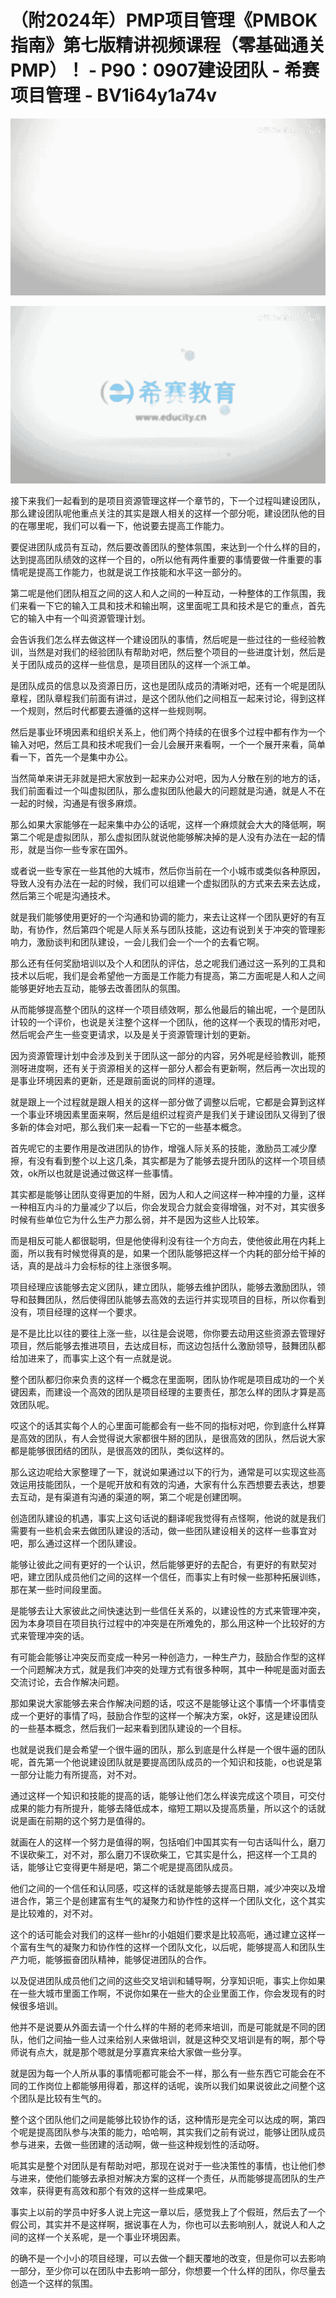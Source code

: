 # （附2024年）PMP项目管理《PMBOK指南》第七版精讲视频课程（零基础通关PMP）！ - P90：0907建设团队 - 希赛项目管理 - BV1i64y1a74v

![](img/30c0a3919c342f476addb09ae9b4113d_0.png)

![](img/30c0a3919c342f476addb09ae9b4113d_1.png)

接下来我们一起看到的是项目资源管理这样一个章节的，下一个过程叫建设团队，那么建设团队呢他重点关注的其实是跟人相关的这样一个部分呃，建设团队他的目的在哪里呢，我们可以看一下，他说要去提高工作能力。

要促进团队成员有互动，然后要改善团队的整体氛围，来达到一个什么样的目的，达到提高团队绩效的这样一个目的，o所以他有两件重要的事情要做一件重要的事情呢是提高工作能力，也就是说工作技能和水平这一部分的。

第二呢是他们团队相互之间的这人和人之间的一种互动，一种整体的工作氛围，我们来看一下它的输入工具和技术和输出啊，这里面呢工具和技术是它的重点，首先它的输入中有一个叫资源管理计划。

会告诉我们怎么样去做这样一个建设团队的事情，然后呢是一些过往的一些经验教训，当然是对我们的经验团队有帮助对吧，然后整个项目的一些进度计划，然后是关于团队成员的这样一些信息，是项目团队的这样一个派工单。

是团队成员的信息以及资源日历，这也是团队成员的清晰对吧，还有一个呢是团队章程，团队章程我们前面有讲过，是这个团队他们之间相互一起来讨论，得到这样一个规则，然后时代都要去遵循的这样一些规则啊。

然后是事业环境因素和组织关系上，他们两个持续的在很多个过程中都有作为一个输入对吧，然后工具和技术呢我们一会儿会展开来看啊，一个一个展开来看，简单看一下，首先一个是集中办公。

当然简单来讲无非就是把大家放到一起来办公对吧，因为人分散在别的地方的话，我们前面看过一个叫虚拟团队，那么虚拟团队他最大的问题就是沟通，就是人不在一起的时候，沟通是有很多麻烦。

那么如果大家能够在一起来集中办公的话呢，这样一个麻烦就会大大的降低啊，啊第二个呢是虚拟团队，那么虚拟团队就说他能够解决掉的是人没有办法在一起的情形，就是当你一些专家在国外。

或者说一些专家在一些其他的大城市，然后你当前在一个小城市或类似各种原因，导致人没有办法在一起的时候，我们可以组建一个虚拟团队的方式来去来去达成，然后第三个呢是沟通技术。

就是我们能够使用更好的一个沟通和协调的能力，来去让这样一个团队更好的有互助，有协作，然后第四个呢是人际关系与团队技能，这边有说到关于冲突的管理影响力，激励谈判和团队建设，一会儿我们会一个一个的去看它啊。

那么还有任何奖励培训以及个人和团队的评估，总之呢我们通过这一系列的工具和技术以后呢，我们是会希望他一方面是工作能力有提高，第二方面呢是人和人之间能够更好地去互动，能够去改善团队的氛围。

从而能够提高整个团队的这样一个项目绩效啊，那么他最后的输出呢，一个是团队计较的一个评价，也说是关注整个这样一个团队，他的这样一个表现的情形对吧，然后呢会产生一些变更请求，以及是关于资源管理计划的更新。

因为资源管理计划中会涉及到关于团队这一部分的内容，另外呢是经验教训，能预测呀进度啊，还有关于资源相关的这样一部分人都会有更新啊，然后再一次出现的是事业环境因素的更新，还是跟前面说的同样的道理。

就是跟上一个过程就是跟人相关的这样一部分做了调整以后呢，它都是会算到这样一个事业环境因素里面来啊，然后是组织过程资产是我们关于建设团队又得到了很多新的体会对吧，那么我们来一起看一下它的一些基本概念。

首先呢它的主要作用是改进团队的协作，增强人际关系的技能，激励员工减少摩擦，有没有看到整个以上这几条，其实都是为了能够去提升团队的这样一个项目绩效，ok所以也就是说通过做这样一些事情。

其实都是能够让团队变得更加的牛掰，因为人和人之间这样一种冲撞的力量，这样一种相互内斗的力量减少了以后，你会发现合力就会变得增强，对不对，其实很多时候有些单位它为什么生产力那么弱，并不是因为这些人比较笨。

而是相反可能人都很聪明，但是他使得利没有往一个方向去，使他彼此用在内耗上面，所以我有时候觉得真的是，如果一个团队能够把这样一个内耗的部分给干掉的话，真的是战斗力会标标的往上涨很多啊。

项目经理应该能够去定义团队，建立团队，能够去维护团队，能够去激励团队，领导和鼓舞团队，然后使得团队能够去高效的去运行并实现项目的目标，所以你看到没有，项目经理的这样一个要求。

是不是比比以往的要往上涨一些，以往是会说嗯，你你要去动用这些资源去管理好项目，然后能够去推进项目，去达成目标，而这边包括什么激励领导，鼓舞团队都给加进来了，而事实上这个有一点就是说。

整个团队都归你来负责的这样一个概念在里面啊，团队协作呢是项目成功的一个关键因素，而建设一个高效的团队是项目经理的主要责任，那怎么样的团队才算是高效团队呢。

哎这个的话其实每个人的心里面可能都会有一些不同的指标对吧，你到底什么样算是高效的团队，有人会觉得说大家都很牛掰的团队，是很高效的团队，然后说大家都是能够很团结的团队，是很高效的团队，类似这样的。

那么这边呢给大家整理了一下，就说如果通过以下的行为，通常是可以实现这些高效运用技能团队，一个是呢开放和有效的沟通，大家有什么东西想要去表达，想要去互动，是有渠道有沟通的渠道的啊，第二个呢是创建团啊。

创造团队建设的机遇，事实上这句话说的翻译呢我觉得有点怪啊，他说的就是我们需要有一些机会来去做团队建设的活动，做一些团队建设相关的这样一些事宜对吧，那么通过这样一个团队建设。

能够让彼此之间有更好的一个认识，然后能够更好的去配合，有更好的有默契对吧，建立团队成员他们之间的这样一个信任，而事实上有时候一些那种拓展训练，那在某一些时间段里面。

是能够去让大家彼此之间快速达到一些信任关系的，以建设性的方式来管理冲突，因为本身项目在项目执行过程中的冲突是在所难免的，那么用这种一个比较好的方式来管理冲突的话。

有可能会能够让冲突反而变成一种另一种创造力，一种生产力，鼓励合作型的这样一个问题解决方式，就是我们冲突的处理方式有很多种啊，其中一种呢是面对面去交流讨论，去合作解决问题。

那如果说大家能够去来合作解决问题的话，哎这不是能够让这个事情一个坏事情变成一个更好的事情了吗，鼓励合作型的这样一个解决方案，ok好，这是建设团队的一些基本概念，然后我们一起来看到团队建设的一个目标。

也就是说我们是会希望一个很牛逼的团队，那么到底是什么样是一个很牛逼的团队呢，首先第一个他说建设团队就是要提高团队成员的一个知识和技能，o也说是第一部分让能力有所提高，对不对。

通过这样一个知识和技能的提高的话，能够让他们怎么样诶完成这个项目，可交付成果的能力有所提升，能够去降低成本，缩短工期以及提高质量，所以这个的话就说是画在前期的这个努力是值得的。

就画在人的这样一个努力是值得的啊，包括咱们中国其实有一句古话叫什么，磨刀不误砍柴工，对不对，那么磨刀不误砍柴工，它其实是什么，把这样一个工具的话，能够让它变得更牛掰是吧，第二个呢是提高团队成员。

他们之间的一个信任和认同感，哎这样的话就是能够去提高日期，减少冲突以及增进合作，第三个是创建富有生气的凝聚力和协作性的这样一个团队文化，这个其实是比较难的，对不对。

这个的话可能会对我们的这样一些hr的小姐姐们要求是比较高呃，通过建立这样一个富有生气的凝聚力和协作性的这样一个团队文化，以后呢，能够提高人和团队生产力呃，能够振奋团队精神，能够促进团队的合作。

以及促进团队成员他们之间的这些交叉培训和辅导啊，分享知识呃，事实上你如果在一些大城市里面工作啊，不说你如果在一些大的企业里面工作，你会发现有的时候很多培训。

他并不是说要从外面去请一个什么样的牛掰的老师来培训，而是可能就是不同的团队，他们之间抽一些人过来给别人来做培训，就是这种交叉培训是有的啊，那个导师说有点大，就是那个嗯就是分享嘉宾来给大家做一些分享。

就是因为每一个人所从事的事情呃都可能会不一样，那么有一些东西它可能会在不同的工作岗位上都能够用得着，那这样的话呢，诶所以我们如果说彼此之间整个这个团队是比较有生气的。

整个这个团队他们之间是能够比较协作的话，这种情形是完全可以达成的啊，第四个呢是提高团队参与决策的能力，哈哈啊，其实我们之前有说过，能够让团队成员参与进来，去做一些团建的活动啊，做一些这种规划性的活动呀。

呃其实是整个对团队是有帮助对吧，那现在说对于一些决策性的事情，也让他们参与进来，使他们能够去承担对解决方案的这样一个责任，从而能够提高团队的生产效率，获得更有高效和那个有效的这样一些成果吧。

事实上以前的学员中好多人说上完这一章以后，感觉我上了个假班，然后去了一个假公司，其实并不是这样啊，据说事在人为，你也可以去影响别人，就说人和人之间的这样一个关系呢，是一个事业环境因素。

的确不是一个小小的项目经理，可以去做一个翻天覆地的改变，但是你可以去影响一部分，至少你可以在团队中去影响一部分，你想要一个什么样的团队，你尽量去创造一个这样的氛围。

